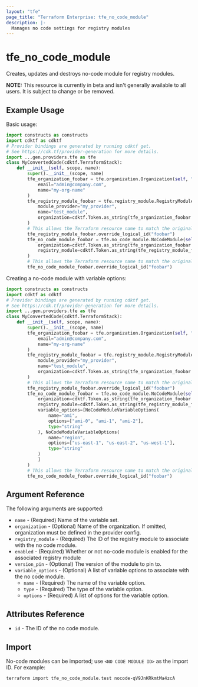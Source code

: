 ```yaml
---
layout: "tfe"
page_title: "Terraform Enterprise: tfe_no_code_module"
description: |-
  Manages no code settings for registry modules
---
```


# tfe_no_code_module

Creates, updates and destroys no-code module for registry modules.

**NOTE:** This resource is currently in beta and isn't generally
available to all users. It is subject to change or be removed.

## Example Usage

Basic usage:

```python
import constructs as constructs
import cdktf as cdktf
# Provider bindings are generated by running cdktf get.
# See https://cdk.tf/provider-generation for more details.
import ...gen.providers.tfe as tfe
class MyConvertedCode(cdktf.TerraformStack):
    def __init__(self, scope, name):
        super().__init__(scope, name)
        tfe_organization_foobar = tfe.organization.Organization(self, "foobar",
            email="admin@company.com",
            name="my-org-name"
        )
        tfe_registry_module_foobar = tfe.registry_module.RegistryModule(self, "foobar_1",
            module_provider="my_provider",
            name="test_module",
            organization=cdktf.Token.as_string(tfe_organization_foobar.id)
        )
        # This allows the Terraform resource name to match the original name. You can remove the call if you don't need them to match.
        tfe_registry_module_foobar.override_logical_id("foobar")
        tfe_no_code_module_foobar = tfe.no_code_module.NoCodeModule(self, "foobar_2",
            organization=cdktf.Token.as_string(tfe_organization_foobar.id),
            registry_module=cdktf.Token.as_string(tfe_registry_module_foobar.id)
        )
        # This allows the Terraform resource name to match the original name. You can remove the call if you don't need them to match.
        tfe_no_code_module_foobar.override_logical_id("foobar")
```

Creating a no-code module with variable options:

```python
import constructs as constructs
import cdktf as cdktf
# Provider bindings are generated by running cdktf get.
# See https://cdk.tf/provider-generation for more details.
import ...gen.providers.tfe as tfe
class MyConvertedCode(cdktf.TerraformStack):
    def __init__(self, scope, name):
        super().__init__(scope, name)
        tfe_organization_foobar = tfe.organization.Organization(self, "foobar",
            email="admin@company.com",
            name="my-org-name"
        )
        tfe_registry_module_foobar = tfe.registry_module.RegistryModule(self, "foobar_1",
            module_provider="my_provider",
            name="test_module",
            organization=cdktf.Token.as_string(tfe_organization_foobar.id)
        )
        # This allows the Terraform resource name to match the original name. You can remove the call if you don't need them to match.
        tfe_registry_module_foobar.override_logical_id("foobar")
        tfe_no_code_module_foobar = tfe.no_code_module.NoCodeModule(self, "foobar_2",
            organization=cdktf.Token.as_string(tfe_organization_foobar.id),
            registry_module=cdktf.Token.as_string(tfe_registry_module_foobar.id),
            variable_options=[NoCodeModuleVariableOptions(
                name="ami",
                options=["ami-0", "ami-1", "ami-2"],
                type="string"
            ), NoCodeModuleVariableOptions(
                name="region",
                options=["us-east-1", "us-east-2", "us-west-1"],
                type="string"
            )
            ]
        )
        # This allows the Terraform resource name to match the original name. You can remove the call if you don't need them to match.
        tfe_no_code_module_foobar.override_logical_id("foobar")
```

## Argument Reference

The following arguments are supported:

- `name` - (Required) Name of the variable set.
- `organization` - (Optional) Name of the organization. If omitted, organization must be defined in the provider config.
- `registry_module` - (Required) The ID of the registry module to associate with the no code module.
- `enabled` - (Required) Whether or not no-code module is enabled for the associated registry module
- `version_pin` - (Optional) The version of the module to pin to.
- `variable_options` - (Optional) A list of variable options to associate with the no code module.
  - `name` - (Required) The name of the variable option.
  - `type` - (Required) The type of the variable option.
  - `options` - (Required) A list of options for the variable option.

## Attributes Reference

- `id` - The ID of the no code module.

## Import

No-code modules can be imported; use `<NO CODE MODULE ID>` as the import ID. For example:

```shell
terraform import tfe_no_code_module.test nocode-qV9JnKRkmtMa4zcA
```

<!-- cache-key: cdktf-0.17.0-pre.15 input-f45f0a7ff6791ae2440f6cc8504b29ba6ecca4890fe7c716eab795392bfbb79b -->